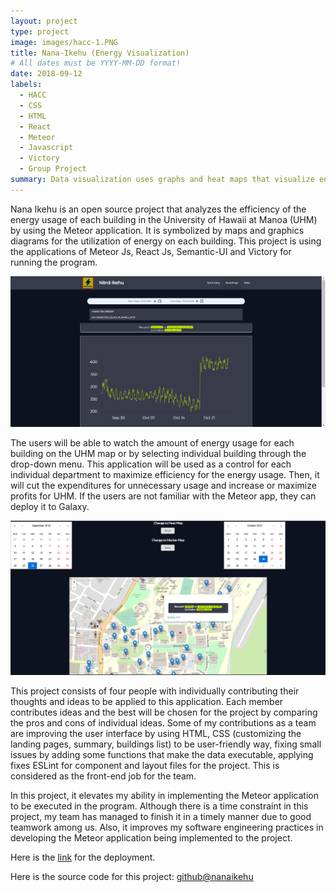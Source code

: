 ```yaml
---
layout: project
type: project
image: images/hacc-1.PNG
title: Nana-Ikehu (Energy Visualization)
# All dates must be YYYY-MM-DD format!
date: 2018-09-12
labels:
  - HACC
  - CSS
  - HTML
  - React
  - Meteor
  - Javascript
  - Victory
  - Group Project
summary: Data visualization uses graphs and heat maps that visualize energy use throughout the University of Hawaii's buildings in Manoa.
---
```


Nana Ikehu is an open source project that analyzes the efficiency of the energy usage of each building in the University of Hawaii at Manoa (UHM) by using the Meteor application. It is symbolized by maps and graphics diagrams for the utilization of energy on each building. This project is using the applications of Meteor Js, React Js, Semantic-UI and Victory for running the program. 

<img class="ui large right floated rounded image" src="../images/hacc-building.PNG">

The users will be able to watch the amount of energy usage for each building on the UHM map or by selecting individual building through the drop-down menu. This application will be used as a control for each individual department to maximize efficiency for the energy usage. Then, it will cut the expenditures for unnecessary usage and increase or maximize profits for UHM. If the users are not familiar with the Meteor app, they can deploy it to Galaxy. 

<img class="ui huge right floated rounded image" src="../images/hacc-map.PNG">

This project consists of four people with individually contributing their thoughts and ideas to be applied to this application. Each member contributes ideas and the best will be chosen for the project by comparing the pros and cons of individual ideas. Some of my contributions as a team are improving the user interface by using HTML, CSS (customizing the landing pages, summary, buildings list) to be user-friendly way, fixing small issues by adding some functions that make the data executable, applying fixes ESLint for component and layout files for the project.  This is considered as the front-end job for the team. 

In this project, it elevates my ability in implementing the Meteor application to be executed in the program. Although there is a time constraint in this project, my team has managed to finish it in a timely manner due to good teamwork among us. Also, it improves my software engineering practices in developing the Meteor application being implemented to the project. 

Here is the [link](http://nanaikehu1.meteorapp.com/#/) for the deployment.


Here is the source code for this project: [github@nanaikehu](https://github.com/nanaikehu/Nana-Ikehu)
